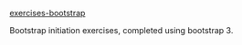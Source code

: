 [exercises-bootstrap](https://mattnannetti.github.io/exercises-bootstrap/)

Bootstrap initiation exercises, completed using bootstrap 3.
